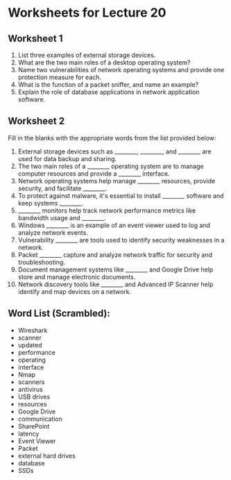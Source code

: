 # Worksheets for Lecture 20

## Worksheet 1

1. List three examples of external storage devices.
2. What are the two main roles of a desktop operating system?
3. Name two vulnerabilities of network operating systems and provide one protection measure for each.
4. What is the function of a packet sniffer, and name an example?
5. Explain the role of database applications in network application software.


## Worksheet 2

Fill in the blanks with the appropriate words from the list provided below:

1. External storage devices such as ________, ________, and ________ are used for data backup and sharing.
2. The two main roles of a ________ operating system are to manage computer resources and provide a ________ interface.
3. Network operating systems help manage ________ resources, provide security, and facilitate ________.
4. To protect against malware, it's essential to install ________ software and keep systems ________.
5. ________ monitors help track network performance metrics like bandwidth usage and ________.
6. Windows ________ is an example of an event viewer used to log and analyze network events.
7. Vulnerability ________ are tools used to identify security weaknesses in a network.
8. Packet ________ capture and analyze network traffic for security and troubleshooting.
9. Document management systems like ________ and Google Drive help store and manage electronic documents.
10. Network discovery tools like ________ and Advanced IP Scanner help identify and map devices on a network.

## Word List (Scrambled):

- Wireshark
- scanner
- updated
- performance
- operating
- interface
- Nmap
- scanners
- antivirus
- USB drives
- resources
- Google Drive
- communication
- SharePoint
- latency
- Event Viewer
- Packet
- external hard drives
- database
- SSDs



